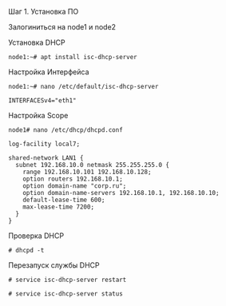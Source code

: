 Шаг 1. Установка ПО

Залогиниться на node1 и node2

Установка DHCP
```
node1:~# apt install isc-dhcp-server

```
Настройка Интерфейса

```
node1:~# nano /etc/default/isc-dhcp-server
```
```
INTERFACESv4="eth1"
```

Настройка Scope

```
node1# nano /etc/dhcp/dhcpd.conf

```
```
log-facility local7;

shared-network LAN1 {
  subnet 192.168.10.0 netmask 255.255.255.0 {
    range 192.168.10.101 192.168.10.128;
    option routers 192.168.10.1;
    option domain-name "corp.ru";
    option domain-name-servers 192.168.10.1, 192.168.10.10;
    default-lease-time 600;
    max-lease-time 7200;
  }
}
```

Проверка DHCP

```
# dhcpd -t
```

Перезапуск службы DHCP

```
# service isc-dhcp-server restart

# service isc-dhcp-server status
```
